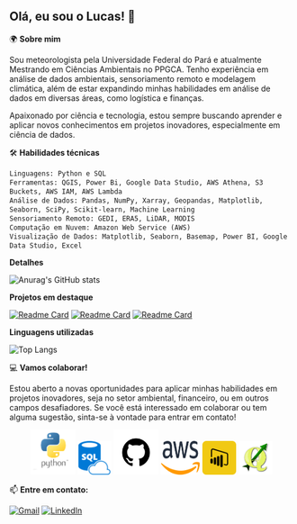 ## **Olá, eu sou o Lucas!** 👋
🌍 **Sobre mim**

Sou meteorologista pela Universidade Federal do Pará e atualmente Mestrando em Ciências Ambientais no PPGCA. Tenho experiência em análise de dados ambientais, sensoriamento remoto e modelagem climática, além de estar expandindo minhas habilidades em análise de dados em diversas áreas, como logística e finanças.

Apaixonado por ciência e tecnologia, estou sempre buscando aprender e aplicar novos conhecimentos em projetos inovadores, especialmente em ciência de dados.

🛠️ **Habilidades técnicas**

    Linguagens: Python e SQL
    Ferramentas: QGIS, Power Bi, Google Data Studio, AWS Athena, S3 Buckets, AWS IAM, AWS Lambda
    Análise de Dados: Pandas, NumPy, Xarray, Geopandas, Matplotlib, Seaborn, SciPy, Scikit-learn, Machine Learning
    Sensoriamento Remoto: GEDI, ERA5, LiDAR, MODIS
    Computação em Nuvem: Amazon Web Service (AWS)
    Visualização de Dados: Matplotlib, Seaborn, Basemap, Power BI, Google Data Studio, Excel

**Detalhes**

![Anurag's GitHub stats](https://github-readme-stats.vercel.app/api?username=lukaasos&show_icons=true&theme=anurag)

**Projetos em destaque**

[![Readme Card](https://github-readme-stats.vercel.app/api/pin/?username=lukaasos&repo=ebac-project_1_loggi&theme=anurag)](https://github.com/lukaasos/ebac-project_1_loggi)
[![Readme Card](https://github-readme-stats.vercel.app/api/pin/?username=lukaasos&repo=ebac-project_2_credit&theme=anurag)](https://github.com/lukaasos/ebac-project_2_credit)
[![Readme Card](https://github-readme-stats.vercel.app/api/pin/?username=lukaasos&repo=earthdata_aod&theme=anurag)](https://github.com/lukaasos/earthdata_aod)

**Linguagens utilizadas**

![Top Langs](https://github-readme-stats.vercel.app/api/top-langs/?username=lukaasos&layout=compact&theme=anurag)

💻 **Vamos colaborar!**

Estou aberto a novas oportunidades para aplicar minhas habilidades em projetos inovadores, seja no setor ambiental, financeiro, ou em outros campos desafiadores. Se você está interessado em colaborar ou tem alguma sugestão, sinta-se à vontade para entrar em contato!

<p align="center">
  <img src="https://github.com/lukaasos/logos/blob/main/pythonlogo.png?raw=true" alt="Logo 1" width="80" height="80">
  <img src="https://github.com/lukaasos/logos/blob/main/sqllogo.png?raw=true" alt="Logo 2" width="60" height="60">
  <img src="https://github.com/lukaasos/logos/blob/main/logogithub.png?raw=true" alt="Logo 3" width="80" height="80">
  <img src="https://github.com/lukaasos/logos/blob/main/aws.png?raw=true" alt="Logo 4" width="70" height="60">
  <img src="https://github.com/lukaasos/logos/blob/main/powerbi.png?raw=true" alt="Logo 5" width="60" height="60">
  <img src="https://github.com/lukaasos/logos/blob/main/qgislogo.png?raw=true" alt="Logo 6" width="60" height="60">
</p>

📫 **Entre em contato:**

<a href="mailto:lucasrangelcoringa@gmail.com"><img src="https://img.shields.io/badge/Gmail-red?style=for-the-badge&logo=gmail&logoColor=white" alt="Gmail"></a>
<a href="https://www.linkedin.com/in/lucas-coringa/"><img src="https://img.shields.io/badge/LinkedIn-blue?style=for-the-badge&logo=linkedin&logoColor=white" alt="LinkedIn"></a>
